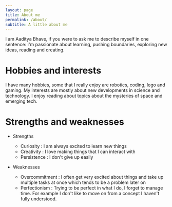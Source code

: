 ```yaml
---
layout: page
title: About me
permalink: /about/
subtitle: A little about me
---
```


I am Aaditya Bhave, if you were to ask me to describe myself in one sentence: I'm passionate about learning, pushing boundaries, exploring new ideas, reading and creating.

# Hobbies and interests
I have many hobbies, some that I really enjoy are robotics, coding, lego and gaming. My interests are mostly about new developments in science and technology. I enjoy reading about topics about the mysteries of space and emerging tech. 

# Strengths and weaknesses

* Strengths
    * Curiosity : I am always excited to learn new things
    * Creativity : I love making things that I can interact with
    * Persistence : I don't give up easily

* Weaknesses
    * Overcommitment : I often get very excited about things and take up multiple tasks at once which tends to be a problem later on
    * Perfectionism : Trying to be perfect in what I do, I forget to manage time. For example I don't like to move on from a concept I haven't fully understood.


